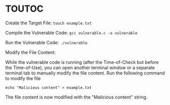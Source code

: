 # TOUTOC

Create the Target File:
``
  touch example.txt
``

Compile the Vulnerable Code:
``
  gcc vulnerable.c -o vulnerable
``


Run the Vulnerable Code:
``
  ./vulnerable
``

Modify the File Content:

While the vulnerable code is running (after the Time-of-Check but before the Time-of-Use), you can open another terminal window or a separate terminal tab to manually modify the file content. Run the following command to modify the file


``
  echo "Malicious content" > example.txt
``

The file content is now modified with the "Malicious content" string.
